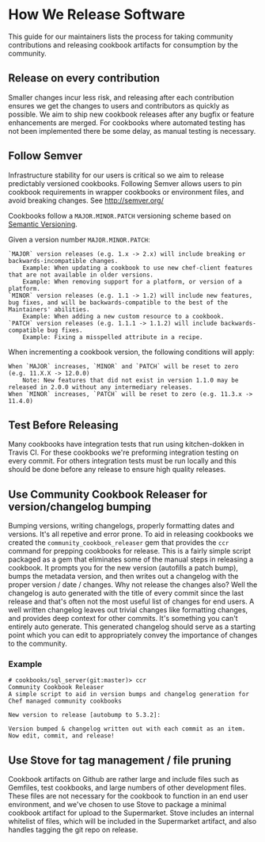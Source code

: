 # How We Release Software

This guide for our maintainers lists the process for taking community contributions and releasing cookbook artifacts for consumption by the community.

## Release on every contribution

Smaller changes incur less risk, and releasing after each contribution ensures we get the changes to users and contributors as quickly as possible. We aim to ship new cookbook releases after any bugfix or feature enhancements are merged. For cookbooks where automated testing has not been implemented there be some delay, as manual testing is necessary.

## Follow Semver

Infrastructure stability for our users is critical so we aim to release predictably versioned cookbooks. Following Semver allows users to pin cookbook requirements in wrapper cookbooks or environment files, and avoid breaking changes. See <http://semver.org/>

Cookbooks follow a `MAJOR.MINOR.PATCH` versioning scheme based on [Semantic Versioning](http://semver.org/).  

Given a version number `MAJOR.MINOR.PATCH`:

    `MAJOR` version releases (e.g. 1.x -> 2.x) will include breaking or backwards-incompatible changes.
        Example: When updating a cookbook to use new chef-client features that are not available in older versions.
        Example: When removing support for a platform, or version of a platform.
    `MINOR` version releases (e.g. 1.1 -> 1.2) will include new features, bug fixes, and will be backwards-compatible to the best of the Maintainers' abilities.
        Example: When adding a new custom resource to a cookbook.
    `PATCH` version releases (e.g. 1.1.1 -> 1.1.2) will include backwards-compatible bug fixes.
        Example: Fixing a misspelled attribute in a recipe.

When incrementing a cookbook version, the following conditions will apply:

    When `MAJOR` increases, `MINOR` and `PATCH` will be reset to zero (e.g. 11.X.X -> 12.0.0)
        Note: New features that did not exist in version 1.1.0 may be released in 2.0.0 without any intermediary releases.
    When `MINOR` increases, `PATCH` will be reset to zero (e.g. 11.3.x -> 11.4.0)

## Test Before Releasing

Many cookbooks have integration tests that run using kitchen-dokken in Travis CI. For these cookbooks we're preforming integration testing on every commit. For others integration tests must be run locally and this should be done before any release to ensure high quality releases.

## Use Community Cookbook Releaser for version/changelog bumping

Bumping versions, writing changelogs, properly formatting dates and versions. It's all repetive and error prone. To aid in releasing cookbooks we created the `community_cookbook_releaser` gem that provides the `ccr` command for prepping cookbooks for release. This is a fairly simple script packaged as a gem that eliminates some of the manual steps in releasing a cookbook. It prompts you for the new version (autofills a patch bump), bumps the metadata version, and then writes out a changelog with the proper version / date / changes. Why not release the changes also? Well the changelog is auto generated with the title of every commit since the last release and that's often not the most useful list of changes for end users. A well written changelog leaves out trivial changes like formatting changes, and provides deep context for other commits. It's something you can't entirely auto generate. This generated changelog should serve as a starting point which you can edit to appropriately convey the importance of changes to the community.

### Example

```
# cookbooks/sql_server(git:master)≻ ccr
Community Cookbook Releaser
A simple script to aid in version bumps and changelog generation for Chef managed community cookbooks

New version to release [autobump to 5.3.2]:

Version bumped & changelog written out with each commit as an item. Now edit, commit, and release!
```

## Use Stove for tag management / file pruning

Cookbook artifacts on Github are rather large and include files such as Gemfiles, test cookbooks, and large numbers of other development files. These files are not necessary for the cookbook to function in an end user environment, and we've chosen to use Stove to package a minimal cookbook artifact for upload to the Supermarket. Stove includes an internal whitelist of files, which will be included in the Supermarket artifact, and also handles tagging the git repo on release.
